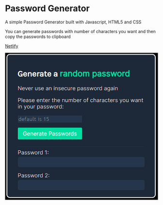 # Password Generator
 A simple Password Generator built with Javascript, HTML5 and CSS
 
 You can generate passwords with number of characters you want and then copy the passwords to clipboard
 
 [Netlify](https://animated-seahorse-c987c8.netlify.app/)
 
 ![generator](img/generator.PNG)

